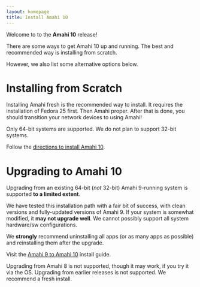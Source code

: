 ```yaml
---
layout: homepage
title: Install Amahi 10
---
```


Welcome to to the **Amahi 10** release!

There are some ways to get Amahi 10 up and running. The best and recommended way is installing from scratch.

However, we also list some alternative options below.

# Installing from Scratch

Installing Amahi fresh is the recommended way to install. It requires the installation of Fedora 25 first. Then Amahi proper. After that is done, you should transition your network devices to using Amahi!

Only 64-bit systems are supported. We do not plan to support 32-bit systems.

Follow the [directions to install Amahi 10](https://wiki.amahi.org/index.php/Amahi_10_Install).

# Upgrading to Amahi 10

Upgrading from an existing 64-bit (_not_ 32-bit) Amahi 9-running system is supported **to a limited extent**.

We have tested this installation path with a fair bit of success, with clean versions and fully-updated versions of Amahi 9. If your system is somewhat modified, it **may not upgrade well**. We cannot possibly support all system hardware/sw configurations.

We **strongly** recommend uninstalling all apps (or as many apps as possible) and reinstalling them after the upgrade.

Visit the [Amahi 9 to Amahi 10](https://wiki.amahi.org/index.php/Amahi_10_Upgrade) install guide.

Upgrading from Amahi 8 is not supported, though it may work, if you try it via the OS. Upgrading from earlier releases is not supported. We recommend a fresh install.

